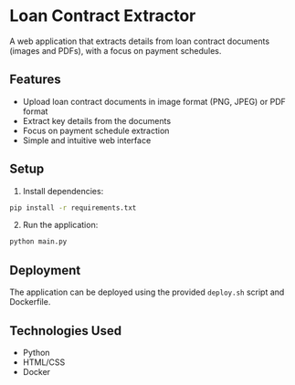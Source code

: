 # Loan Contract Extractor

A web application that extracts details from loan contract documents (images and PDFs), with a focus on payment schedules.

## Features

- Upload loan contract documents in image format (PNG, JPEG) or PDF format
- Extract key details from the documents
- Focus on payment schedule extraction
- Simple and intuitive web interface

## Setup

1. Install dependencies:
```bash
pip install -r requirements.txt
```

2. Run the application:
```bash
python main.py
```

## Deployment

The application can be deployed using the provided `deploy.sh` script and Dockerfile.

## Technologies Used

- Python
- HTML/CSS
- Docker 